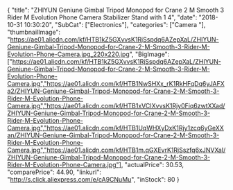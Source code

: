 {
	"title": "ZHIYUN Geniune Gimbal Tripod Monopod for Crane 2  M  Smooth 3  Rider M  Evolution Phone Camera Stabilizer Stand with 1 4",
	"date": "2018-10-31 10:30:20",
	"SubCat": ["Electronics"],
	"categories": ["Camera "],
	"thumbnailImage": "https://ae01.alicdn.com/kf/HTB1kZ5GXvvsK1RjSspdq6AZepXaL/ZHIYUN-Geniune-Gimbal-Tripod-Monopod-for-Crane-2-M-Smooth-3-Rider-M-Evolution-Phone-Camera.jpg_220x220.jpg",
	"BigImage": ["https://ae01.alicdn.com/kf/HTB1kZ5GXvvsK1RjSspdq6AZepXaL/ZHIYUN-Geniune-Gimbal-Tripod-Monopod-for-Crane-2-M-Smooth-3-Rider-M-Evolution-Phone-Camera.jpg","https://ae01.alicdn.com/kf/HTB1NwSHXx_rK1RkHFqDq6yJAFXa2/ZHIYUN-Geniune-Gimbal-Tripod-Monopod-for-Crane-2-M-Smooth-3-Rider-M-Evolution-Phone-Camera.jpg","https://ae01.alicdn.com/kf/HTB1xVCIXvvsK1Rjy0Fiq6zwtXXad/ZHIYUN-Geniune-Gimbal-Tripod-Monopod-for-Crane-2-M-Smooth-3-Rider-M-Evolution-Phone-Camera.jpg","https://ae01.alicdn.com/kf/HTB1UqWHXyDxK1Rjy1zcq6yGeXXan/ZHIYUN-Geniune-Gimbal-Tripod-Monopod-for-Crane-2-M-Smooth-3-Rider-M-Evolution-Phone-Camera.jpg","https://ae01.alicdn.com/kf/HTB1m.qGXEvrK1RjSszfq6xJNVXaI/ZHIYUN-Geniune-Gimbal-Tripod-Monopod-for-Crane-2-M-Smooth-3-Rider-M-Evolution-Phone-Camera.jpg"],
	"actualPrice": 30.53,
	"comparePrice": 44.90,
	"linkurl": "http://s.click.aliexpress.com/e/cA9CNuMu",
	"inStock": 80
}

